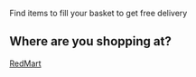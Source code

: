 
Find items to fill your basket to get free delivery

## Where are you shopping at?

[RedMart](./redmart)
